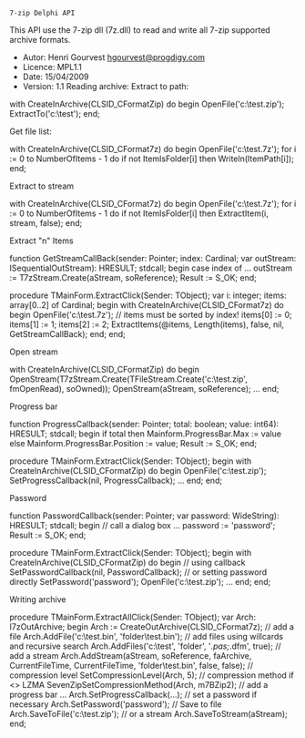     7-zip Delphi API

This API use the 7-zip dll (7z.dll) to read and write all 7-zip supported archive formats.

- Autor: Henri Gourvest <hgourvest@progdigy.com>
- Licence: MPL1.1
- Date: 15/04/2009
- Version: 1.1
Reading archive:
Extract to path:

 with CreateInArchive(CLSID_CFormatZip) do
 begin
   OpenFile('c:\test.zip');
   ExtractTo('c:\test');
 end;

Get file list:

 with CreateInArchive(CLSID_CFormat7z) do
 begin
   OpenFile('c:\test.7z');
   for i := 0 to NumberOfItems - 1 do
    if not ItemIsFolder[i] then
      Writeln(ItemPath[i]);
 end;

Extract to stream

 with CreateInArchive(CLSID_CFormat7z) do
 begin
   OpenFile('c:\test.7z');
   for i := 0 to NumberOfItems - 1 do
     if not ItemIsFolder[i] then
       ExtractItem(i, stream, false);
 end;

Extract "n" Items

function GetStreamCallBack(sender: Pointer; index: Cardinal;
  var outStream: ISequentialOutStream): HRESULT; stdcall;
begin
  case index of ...
    outStream := T7zStream.Create(aStream, soReference);
  Result := S_OK;
end;

procedure TMainForm.ExtractClick(Sender: TObject);
var
  i: integer;
  items: array[0..2] of Cardinal;
begin
  with CreateInArchive(CLSID_CFormat7z) do
  begin
    OpenFile('c:\test.7z');
    // items must be sorted by index!
    items[0] := 0;
    items[1] := 1;
    items[2] := 2;
    ExtractItems(@items, Length(items), false, nil, GetStreamCallBack);
  end;
end;

Open stream

 with CreateInArchive(CLSID_CFormatZip) do
 begin
   OpenStream(T7zStream.Create(TFileStream.Create('c:\test.zip', fmOpenRead), soOwned));
   OpenStream(aStream, soReference);
   ...
 end;

Progress bar

 function ProgressCallback(sender: Pointer; total: boolean; value: int64): HRESULT; stdcall;
 begin
   if total then
     Mainform.ProgressBar.Max := value else
     Mainform.ProgressBar.Position := value;
   Result := S_OK;
 end;

 procedure TMainForm.ExtractClick(Sender: TObject);
 begin
   with CreateInArchive(CLSID_CFormatZip) do
   begin
     OpenFile('c:\test.zip');
     SetProgressCallback(nil, ProgressCallback);
     ...
   end;
 end;

Password

 function PasswordCallback(sender: Pointer; var password: WideString): HRESULT; stdcall;
 begin
   // call a dialog box ...
   password := 'password';
   Result := S_OK;
 end;

 procedure TMainForm.ExtractClick(Sender: TObject);
 begin
   with CreateInArchive(CLSID_CFormatZip) do
   begin
     // using callback
     SetPasswordCallback(nil, PasswordCallback);
     // or setting password directly
     SetPassword('password');
     OpenFile('c:\test.zip');
     ...
   end;
 end;

Writing archive

 procedure TMainForm.ExtractAllClick(Sender: TObject);
 var
   Arch: I7zOutArchive;
 begin
   Arch := CreateOutArchive(CLSID_CFormat7z);
   // add a file
   Arch.AddFile('c:\test.bin', 'folder\test.bin');
   // add files using willcards and recursive search
   Arch.AddFiles('c:\test', 'folder', '*.pas;*.dfm', true);
   // add a stream
   Arch.AddStream(aStream, soReference, faArchive, CurrentFileTime, CurrentFileTime, 'folder\test.bin', false, false);
   // compression level
   SetCompressionLevel(Arch, 5);
   // compression method if <> LZMA
   SevenZipSetCompressionMethod(Arch, m7BZip2);
   // add a progress bar ...
   Arch.SetProgressCallback(...);
   // set a password if necessary
   Arch.SetPassword('password');
   // Save to file
   Arch.SaveToFile('c:\test.zip');
   // or a stream
   Arch.SaveToStream(aStream);
 end;

